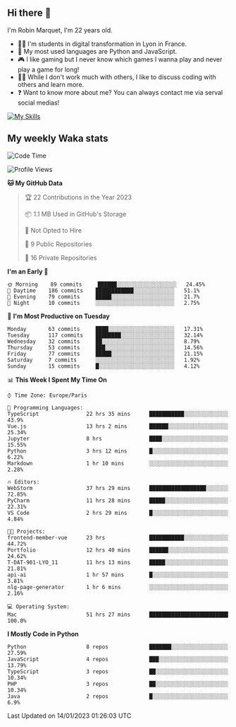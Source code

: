 ## Hi there 👋

I'm Robin Marquet, I'm 22 years old.

- 👨‍💻 I'm students in digital transformation in Lyon in France.
- 🌱 My most used languages are Python and JavaScript.
- 🎮 I like gaming but I never know which games I wanna play and never play a game for long!
- 👯‍♀️ While I don't work much with others, I like to discuss coding with others and learn more.
- ❓ Want to know more about me? You can always contact me via serval social medias!

[![My Skills](https://skillicons.dev/icons?i=js,html,css,docker,express,figma,firebase,graphql,mongodb,mysql,nodejs,py,react,ts,vue)](https://skillicons.dev)

## My weekly Waka stats

<!--START_SECTION:waka-->
![Code Time](http://img.shields.io/badge/Code%20Time-3%2C227%20hrs%2044%20mins-blue)

![Profile Views](http://img.shields.io/badge/Profile%20Views-6-blue)

**🐱 My GitHub Data** 

> 🏆 22 Contributions in the Year 2023
 > 
> 📦 1.1 MB Used in GitHub's Storage 
 > 
> 🚫 Not Opted to Hire
 > 
> 📜 9 Public Repositories 
 > 
> 🔑 16 Private Repositories  
 > 
**I'm an Early 🐤** 

```text
🌞 Morning    89 commits     ██████░░░░░░░░░░░░░░░░░░░   24.45% 
🌆 Daytime    186 commits    ████████████░░░░░░░░░░░░░   51.1% 
🌃 Evening    79 commits     █████░░░░░░░░░░░░░░░░░░░░   21.7% 
🌙 Night      10 commits     ░░░░░░░░░░░░░░░░░░░░░░░░░   2.75%

```
📅 **I'm Most Productive on Tuesday** 

```text
Monday       63 commits     ████░░░░░░░░░░░░░░░░░░░░░   17.31% 
Tuesday      117 commits    ████████░░░░░░░░░░░░░░░░░   32.14% 
Wednesday    32 commits     ██░░░░░░░░░░░░░░░░░░░░░░░   8.79% 
Thursday     53 commits     ███░░░░░░░░░░░░░░░░░░░░░░   14.56% 
Friday       77 commits     █████░░░░░░░░░░░░░░░░░░░░   21.15% 
Saturday     7 commits      ░░░░░░░░░░░░░░░░░░░░░░░░░   1.92% 
Sunday       15 commits     █░░░░░░░░░░░░░░░░░░░░░░░░   4.12%

```


📊 **This Week I Spent My Time On** 

```text
⌚︎ Time Zone: Europe/Paris

💬 Programming Languages: 
TypeScript               22 hrs 35 mins      ███████████░░░░░░░░░░░░░░   43.9% 
Vue.js                   13 hrs 2 mins       ██████░░░░░░░░░░░░░░░░░░░   25.34% 
Jupyter                  8 hrs               ████░░░░░░░░░░░░░░░░░░░░░   15.55% 
Python                   3 hrs 12 mins       █░░░░░░░░░░░░░░░░░░░░░░░░   6.22% 
Markdown                 1 hr 10 mins        ░░░░░░░░░░░░░░░░░░░░░░░░░   2.28%

🔥 Editors: 
WebStorm                 37 hrs 29 mins      ██████████████████░░░░░░░   72.85% 
PyCharm                  11 hrs 28 mins      █████░░░░░░░░░░░░░░░░░░░░   22.31% 
VS Code                  2 hrs 29 mins       █░░░░░░░░░░░░░░░░░░░░░░░░   4.84%

🐱‍💻 Projects: 
frontend-member-vue      23 hrs              ███████████░░░░░░░░░░░░░░   44.72% 
Portfolio                12 hrs 40 mins      ██████░░░░░░░░░░░░░░░░░░░   24.62% 
T-DAT-901-LYO_11         11 hrs 13 mins      █████░░░░░░░░░░░░░░░░░░░░   21.81% 
api-ai                   1 hr 57 mins        █░░░░░░░░░░░░░░░░░░░░░░░░   3.81% 
nlg-page-generator       1 hr 6 mins         ░░░░░░░░░░░░░░░░░░░░░░░░░   2.16%

💻 Operating System: 
Mac                      51 hrs 27 mins      █████████████████████████   100.0%

```

**I Mostly Code in Python** 

```text
Python                   8 repos             ███████░░░░░░░░░░░░░░░░░░   27.59% 
JavaScript               4 repos             ███░░░░░░░░░░░░░░░░░░░░░░   13.79% 
TypeScript               3 repos             ██░░░░░░░░░░░░░░░░░░░░░░░   10.34% 
PHP                      3 repos             ██░░░░░░░░░░░░░░░░░░░░░░░   10.34% 
Java                     2 repos             █░░░░░░░░░░░░░░░░░░░░░░░░   6.9%

```



 Last Updated on 14/01/2023 01:26:03 UTC
<!--END_SECTION:waka-->
